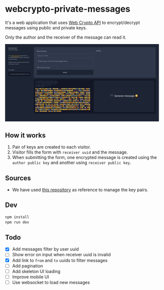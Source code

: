 # webcrypto-private-messages

It's a web application that uses [Web Crypto API](https://developer.mozilla.org/en-US/docs/Web/API/Web_Crypto_API) to encrypt/decrypt messages using public and private keys.

Only the author and the receiver of the message can read it.

![Web app preview](docs/preview.png)

## How it works

1. Pair of keys are created to each visitor.
2. Visitor fills the form with `receiver uuid` and the message.
3. When submitting the form, one encrypted message is created using the `author public key` and another using `receiver public key`.

## Sources

- We have used [this repository](https://github.com/diafygi/webcrypto-examples?tab=readme-ov-file#rsa-oaep) as reference to manage the key pairs.

## Dev

```sh
npm install
npm run dev
```

## Todo

- [x] Add messages filter by user uuid
- [ ] Show error on input when receiver uuid is invalid
- [x] Add link to `from` and `to` uuids to filter messages
- [ ] Add pagination
- [ ] Add skeleton UI loading
- [ ] Improve mobile UI
- [ ] Use websocket to load new messages
